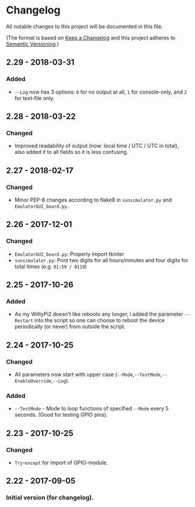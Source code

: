 ﻿# Changelog
All notable changes to this project will be documented in this file.

(The format is based on [Keep a Changelog](http://keepachangelog.com/en/1.0.0/) and this project adheres to [Semantic Versioning](http://semver.org/spec/v2.0.0.html).)


## 2.29 - 2018-03-31
### Added
- `--Log` now has 3 options: `0` for no output at all, `1` for console-only, and `2` for text-file only.


## 2.28 - 2018-03-22
### Changed
- Improved readability of output (now: local time / UTC / UTC in total), also added it to all fields so it is less confusing.


## 2.27 - 2018-02-17
### Changed
- Minor PEP-8 changes according to flake8 in `sunsimulator.py` and `EmulatorGUI_board.py`.


## 2.26 - 2017-12-01
### Changed
- `EmulatorGUI_board.py`: Properly import tkinter
- `sunsimulator.py`: Print two digits for all hours/minutes and four digits for total times (e.g. `01:59 / 0119`)


## 2.25 - 2017-10-26
### Added
- As my WittyPi2 doesn't like reboots any longer, i added the parameter `--Restart` into the script so one can choose to reboot the device periodically (or never) from outside the script.


## 2.24 - 2017-10-25
### Changed
- All parameters now start with upper case (`--Mode`,`--TestMode`,`--EnableOverride`,`--Log`).

### Added
- `--TestMode` - Mode to loop functions of specified `--Mode` every 5 seconds. (Good for testing GPIO pins).


## 2.23 - 2017-10-25
### Changed
- `Try`-`except` for import of GPIO-module.


## 2.22 - 2017-09-05
### Initial version (for changelog).
